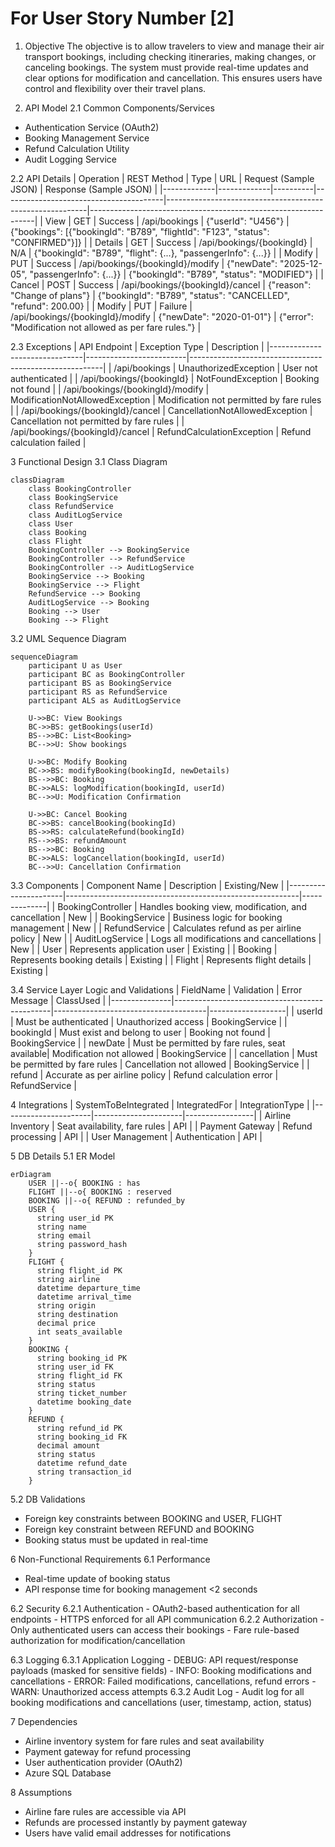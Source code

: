 # For User Story Number [2]
1. Objective
The objective is to allow travelers to view and manage their air transport bookings, including checking itineraries, making changes, or canceling bookings. The system must provide real-time updates and clear options for modification and cancellation. This ensures users have control and flexibility over their travel plans.

2. API Model
  2.1 Common Components/Services
  - Authentication Service (OAuth2)
  - Booking Management Service
  - Refund Calculation Utility
  - Audit Logging Service

  2.2 API Details
| Operation   | REST Method | Type     | URL                                   | Request (Sample JSON)                                     | Response (Sample JSON)                                         |
|-------------|-------------|----------|----------------------------------------|----------------------------------------------------------|----------------------------------------------------------------|
| View        | GET         | Success  | /api/bookings                         | {"userId": "U456"}                                      | {"bookings": [{"bookingId": "B789", "flightId": "F123", "status": "CONFIRMED"}]} |
| Details     | GET         | Success  | /api/bookings/{bookingId}              | N/A                                                     | {"bookingId": "B789", "flight": {...}, "passengerInfo": {...}}                      |
| Modify      | PUT         | Success  | /api/bookings/{bookingId}/modify       | {"newDate": "2025-12-05", "passengerInfo": {...}}      | {"bookingId": "B789", "status": "MODIFIED"}                                   |
| Cancel      | POST        | Success  | /api/bookings/{bookingId}/cancel       | {"reason": "Change of plans"}                          | {"bookingId": "B789", "status": "CANCELLED", "refund": 200.00}                  |
| Modify      | PUT         | Failure  | /api/bookings/{bookingId}/modify       | {"newDate": "2020-01-01"}                              | {"error": "Modification not allowed as per fare rules."}                            |

  2.3 Exceptions
| API Endpoint                  | Exception Type           | Description                                            |
|-------------------------------|-------------------------|--------------------------------------------------------|
| /api/bookings                 | UnauthorizedException   | User not authenticated                                 |
| /api/bookings/{bookingId}     | NotFoundException       | Booking not found                                      |
| /api/bookings/{bookingId}/modify | ModificationNotAllowedException | Modification not permitted by fare rules      |
| /api/bookings/{bookingId}/cancel | CancellationNotAllowedException | Cancellation not permitted by fare rules      |
| /api/bookings/{bookingId}/cancel | RefundCalculationException      | Refund calculation failed                     |

3 Functional Design
  3.1 Class Diagram
```mermaid
classDiagram
    class BookingController
    class BookingService
    class RefundService
    class AuditLogService
    class User
    class Booking
    class Flight
    BookingController --> BookingService
    BookingController --> RefundService
    BookingController --> AuditLogService
    BookingService --> Booking
    BookingService --> Flight
    RefundService --> Booking
    AuditLogService --> Booking
    Booking --> User
    Booking --> Flight
```

  3.2 UML Sequence Diagram
```mermaid
sequenceDiagram
    participant U as User
    participant BC as BookingController
    participant BS as BookingService
    participant RS as RefundService
    participant ALS as AuditLogService

    U->>BC: View Bookings
    BC->>BS: getBookings(userId)
    BS-->>BC: List<Booking>
    BC-->>U: Show bookings

    U->>BC: Modify Booking
    BC->>BS: modifyBooking(bookingId, newDetails)
    BS-->>BC: Booking
    BC->>ALS: logModification(bookingId, userId)
    BC-->>U: Modification Confirmation

    U->>BC: Cancel Booking
    BC->>BS: cancelBooking(bookingId)
    BS->>RS: calculateRefund(bookingId)
    RS-->>BS: refundAmount
    BS-->>BC: Booking
    BC->>ALS: logCancellation(bookingId, userId)
    BC-->>U: Cancellation Confirmation
```

  3.3 Components
| Component Name        | Description                                              | Existing/New |
|----------------------|----------------------------------------------------------|--------------|
| BookingController    | Handles booking view, modification, and cancellation     | New          |
| BookingService       | Business logic for booking management                    | New          |
| RefundService        | Calculates refund as per airline policy                  | New          |
| AuditLogService      | Logs all modifications and cancellations                 | New          |
| User                 | Represents application user                              | Existing     |
| Booking              | Represents booking details                               | Existing     |
| Flight               | Represents flight details                                | Existing     |

  3.4 Service Layer Logic and Validations
| FieldName      | Validation                                    | Error Message                        | ClassUsed         |
|---------------|-----------------------------------------------|--------------------------------------|-------------------|
| userId        | Must be authenticated                         | Unauthorized access                  | BookingService    |
| bookingId     | Must exist and belong to user                 | Booking not found                    | BookingService    |
| newDate       | Must be permitted by fare rules, seat available| Modification not allowed             | BookingService    |
| cancellation  | Must be permitted by fare rules               | Cancellation not allowed             | BookingService    |
| refund        | Accurate as per airline policy                | Refund calculation error             | RefundService     |

4 Integrations
| SystemToBeIntegrated | IntegratedFor         | IntegrationType |
|----------------------|----------------------|-----------------|
| Airline Inventory    | Seat availability, fare rules | API      |
| Payment Gateway      | Refund processing     | API             |
| User Management      | Authentication       | API             |

5 DB Details
  5.1 ER Model
```mermaid
erDiagram
    USER ||--o{ BOOKING : has
    FLIGHT ||--o{ BOOKING : reserved
    BOOKING ||--o{ REFUND : refunded_by
    USER {
      string user_id PK
      string name
      string email
      string password_hash
    }
    FLIGHT {
      string flight_id PK
      string airline
      datetime departure_time
      datetime arrival_time
      string origin
      string destination
      decimal price
      int seats_available
    }
    BOOKING {
      string booking_id PK
      string user_id FK
      string flight_id FK
      string status
      string ticket_number
      datetime booking_date
    }
    REFUND {
      string refund_id PK
      string booking_id FK
      decimal amount
      string status
      datetime refund_date
      string transaction_id
    }
```

  5.2 DB Validations
- Foreign key constraints between BOOKING and USER, FLIGHT
- Foreign key constraint between REFUND and BOOKING
- Booking status must be updated in real-time

6 Non-Functional Requirements
  6.1 Performance
  - Real-time update of booking status
  - API response time for booking management <2 seconds

  6.2 Security
    6.2.1 Authentication
    - OAuth2-based authentication for all endpoints
    - HTTPS enforced for all API communication
    6.2.2 Authorization
    - Only authenticated users can access their bookings
    - Fare rule-based authorization for modification/cancellation

  6.3 Logging
    6.3.1 Application Logging
    - DEBUG: API request/response payloads (masked for sensitive fields)
    - INFO: Booking modifications and cancellations
    - ERROR: Failed modifications, cancellations, refund errors
    - WARN: Unauthorized access attempts
    6.3.2 Audit Log
    - Audit log for all booking modifications and cancellations (user, timestamp, action, status)

7 Dependencies
- Airline inventory system for fare rules and seat availability
- Payment gateway for refund processing
- User authentication provider (OAuth2)
- Azure SQL Database

8 Assumptions
- Airline fare rules are accessible via API
- Refunds are processed instantly by payment gateway
- Users have valid email addresses for notifications
